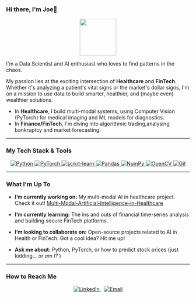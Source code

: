 ### Hi there, I'm Joe👋

<p align="center">
  <img src="https://media.giphy.com/media/RgaA6tAavA1ebJCNGO/giphy.gif" width="100">
</p>

I'm a Data Scientist and AI enthusiast who loves to find patterns in the chaos. 

My passion lies at the exciting intersection of **Healthcare** and **FinTech**. Whether it's analyzing a patient's vital signs or the market's dollar signs, I'm on a mission to use data to build smarter, healthier, and (maybe even) wealthier solutions.

-   In **Healthcare**, I build multi-modal systems, using Computer Vision (PyTorch) for medical imaging and ML models for diagnostics.
-   In **Finance/FinTech**, I'm diving into algorithmic trading,analysing bankruptcy and market forecasting.

---

###  My Tech Stack & Tools

<p align="center">
  <a href="https://www.python.org" target="_blank"> 
    <img src="https://img.shields.io/badge/Python-3776AB?style=for-the-badge&logo=python&logoColor=white" alt="Python" /> 
  </a>
  <a href="https://pytorch.org/" target="_blank"> 
    <img src="https://img.shields.io/badge/PyTorch-EE4C2C?style=for-the-badge&logo=pytorch&logoColor=white" alt="PyTorch" /> 
  </a>
  <a href="https://scikit-learn.org/" target="_blank"> 
    <img src="https://img.shields.io/badge/scikit--learn-F7931E?style=for-the-badge&logo=scikit-learn&logoColor=white" alt="scikit-learn" /> 
  </a>
  <a href="https://pandas.pydata.org/" target="_blank"> 
    <img src="https://img.shields.io/badge/Pandas-150458?style=for-the-badge&logo=pandas&logoColor=white" alt="Pandas" /> 
  </a>
  <a href="https://numpy.org/" target="_blank"> 
    <img src="https://img.shields.io/badge/NumPy-013243?style=for-the-badge&logo=numpy&logoColor=white" alt="NumPy" /> 
  </a>
  <a href="https://opencv.org/" target="_blank"> 
    <img src="https://img.shields.io/badge/OpenCV-5C3EE8?style=for-the-badge&logo=opencv&logoColor=white" alt="OpenCV" /> 
  </a>
  <a href="https://git-scm.com/" target="_blank">
    <img src="https://img.shields.io/badge/Git-F05032?style=for-the-badge&logo=git&logoColor=white" alt="Git" />
  </a>
</p>

---

###  What I'm Up To

-   **I’m currently working on:** My multi-modal AI in healthcare project. Check it out! [Multi-Modal-Artificial-Intelligence-in-Healthcare](https://github.com/JOEOFFME/Multi-Modal-Artificial-Intelligence-in-Healthcare)

- **I’m currently learning:** The ins and outs of financial time-series analysis and building secure FinTech platforms.

- **I’m looking to collaborate on:** Open-source projects related to AI in Health or FinTech. Got a cool idea? Hit me up!

- **Ask me about:** Python, PyTorch, or how to predict stock prices (just kidding... *or am I?* )

---

###  How to Reach Me

<p align="center">
  <a href=https://www.linkedin.com/in/youssef-dihaji-8458b0310/overlay/about-this-profile/>
    <img src="https://img.shields.io/badge/LinkedIn-0077B5?style=for-the-badge&logo=linkedin&logoColor=white" alt="LinkedIn" />
  </a>
  &nbsp;
  <a href="youssefdihako@gmail.com">
    <img src="https://img.shields.io/badge/Email-D14836?style=for-the-badge&logo=gmail&logoColor=white" alt="Email" />
  </a>
</p>





